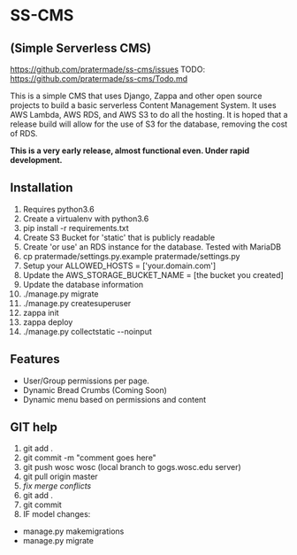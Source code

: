 # SS-CMS
## (Simple Serverless CMS)

https://github.com/pratermade/ss-cms/issues
TODO: https://github.com/pratermade/ss-cms/Todo.md

This is a simple CMS that uses Django, Zappa and other open source projects to build a basic serverless Content Management System.
It uses AWS Lambda, AWS RDS, and AWS S3 to do all the hosting. It is hoped that a release build will allow for the use of S3 for the database, removing the cost of RDS.

**This is a very early release, almost functional even. Under rapid development.**
## Installation

1. Requires python3.6
2. Create a virtualenv with python3.6
3. pip install -r requirements.txt
4. Create S3 Bucket for 'static' that is publicly readable
5. Create 'or use' an RDS instance for the database. Tested with MariaDB
6. cp pratermade/settings.py.example pratermade/settings.py
7. Setup your ALLOWED_HOSTS = ['your.domain.com']
8. Update the AWS_STORAGE_BUCKET_NAME = [the bucket you created]
9. Update the database information
10. ./manage.py migrate
11. ./manage.py createsuperuser
12. zappa init 
13. zappa deploy
14. ./manage.py collectstatic --noinput
 
## Features

- User/Group permissions per page.
- Dynamic Bread Crumbs (Coming Soon)
- Dynamic menu based on permissions and content 

 
## GIT help
1. git add .
2. git commit -m "comment goes here"
3. git push wosc wosc (local branch to gogs.wosc.edu server)
4. git pull origin master
5. *fix merge conflicts*
6. git add .
7. git commit
8. IF model changes:
* manage.py makemigrations
* manage.py migrate
